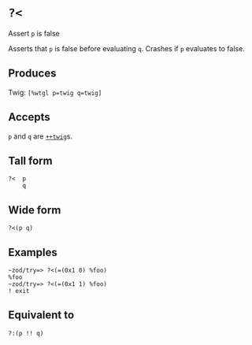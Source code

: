 `?<`
====

Assert `p` is false

Asserts that `p` is false before evaluating `q`. Crashes if `p` evaluates to false.

Produces
--------

Twig: `[%wtgl p=twig q=twig]`

Accepts
-------

`p` and `q` are [`++twig`]()s.

Tall form
---------

    ?<  p
        q

Wide form
---------

    ?<(p q)

Examples
--------

    ~zod/try=> ?<(=(0x1 0) %foo)
    %foo
    ~zod/try=> ?<(=(0x1 1) %foo)
    ! exit

Equivalent to
-------------

    ?:(p !! q)
